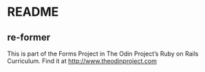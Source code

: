 # README

## re-former

This is part of the Forms Project in The Odin Project’s Ruby on Rails Curriculum. Find it at http://www.theodinproject.com
